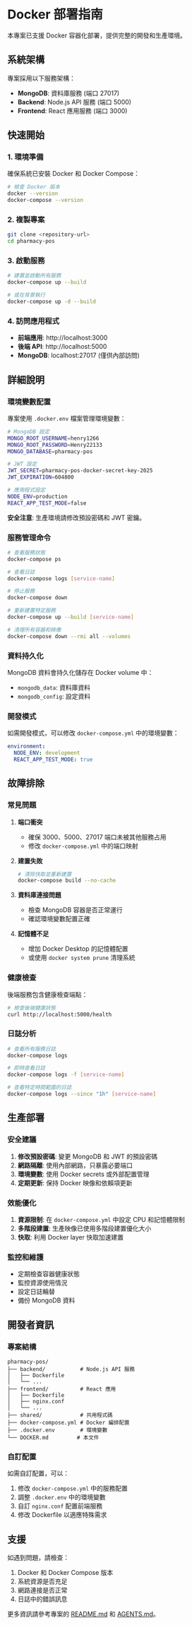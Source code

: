 # Docker 部署指南

本專案已支援 Docker 容器化部署，提供完整的開發和生產環境。

## 系統架構

專案採用以下服務架構：

- **MongoDB**: 資料庫服務 (端口 27017)
- **Backend**: Node.js API 服務 (端口 5000)
- **Frontend**: React 應用服務 (端口 3000)

## 快速開始

### 1. 環境準備

確保系統已安裝 Docker 和 Docker Compose：

```bash
# 檢查 Docker 版本
docker --version
docker-compose --version
```

### 2. 複製專案

```bash
git clone <repository-url>
cd pharmacy-pos
```

### 3. 啟動服務

```bash
# 建置並啟動所有服務
docker-compose up --build

# 或在背景執行
docker-compose up -d --build
```

### 4. 訪問應用程式

- **前端應用**: http://localhost:3000
- **後端 API**: http://localhost:5000
- **MongoDB**: localhost:27017 (僅供內部訪問)

## 詳細說明

### 環境變數配置

專案使用 `.docker.env` 檔案管理環境變數：

```bash
# MongoDB 設定
MONGO_ROOT_USERNAME=henry1266
MONGO_ROOT_PASSWORD=Henry22133
MONGO_DATABASE=pharmacy-pos

# JWT 設定
JWT_SECRET=pharmacy-pos-docker-secret-key-2025
JWT_EXPIRATION=604800

# 應用程式設定
NODE_ENV=production
REACT_APP_TEST_MODE=false
```

**安全注意**: 生產環境請修改預設密碼和 JWT 密鑰。

### 服務管理命令

```bash
# 查看服務狀態
docker-compose ps

# 查看日誌
docker-compose logs [service-name]

# 停止服務
docker-compose down

# 重新建置特定服務
docker-compose up --build [service-name]

# 清理所有容器和映像
docker-compose down --rmi all --volumes
```

### 資料持久化

MongoDB 資料會持久化儲存在 Docker volume 中：

- `mongodb_data`: 資料庫資料
- `mongodb_config`: 設定資料

### 開發模式

如需開發模式，可以修改 `docker-compose.yml` 中的環境變數：

```yaml
environment:
  NODE_ENV: development
  REACT_APP_TEST_MODE: true
```

## 故障排除

### 常見問題

1. **端口衝突**
   - 確保 3000、5000、27017 端口未被其他服務占用
   - 修改 `docker-compose.yml` 中的端口映射

2. **建置失敗**
   ```bash
   # 清除快取並重新建置
   docker-compose build --no-cache
   ```

3. **資料庫連接問題**
   - 檢查 MongoDB 容器是否正常運行
   - 確認環境變數配置正確

4. **記憶體不足**
   - 增加 Docker Desktop 的記憶體配置
   - 或使用 `docker system prune` 清理系統

### 健康檢查

後端服務包含健康檢查端點：

```bash
# 檢查後端健康狀態
curl http://localhost:5000/health
```

### 日誌分析

```bash
# 查看所有服務日誌
docker-compose logs

# 即時查看日誌
docker-compose logs -f [service-name]

# 查看特定時間範圍的日誌
docker-compose logs --since "1h" [service-name]
```

## 生產部署

### 安全建議

1. **修改預設密碼**: 變更 MongoDB 和 JWT 的預設密碼
2. **網路隔離**: 使用內部網路，只暴露必要端口
3. **環境變數**: 使用 Docker secrets 或外部配置管理
4. **定期更新**: 保持 Docker 映像和依賴項更新

### 效能優化

1. **資源限制**: 在 `docker-compose.yml` 中設定 CPU 和記憶體限制
2. **多階段建置**: 生產映像已使用多階段建置優化大小
3. **快取**: 利用 Docker layer 快取加速建置

### 監控和維護

- 定期檢查容器健康狀態
- 監控資源使用情況
- 設定日誌輪替
- 備份 MongoDB 資料

## 開發者資訊

### 專案結構

```
pharmacy-pos/
├── backend/           # Node.js API 服務
│   ├── Dockerfile
│   └── ...
├── frontend/          # React 應用
│   ├── Dockerfile
│   ├── nginx.conf
│   └── ...
├── shared/            # 共用程式碼
├── docker-compose.yml # Docker 編排配置
├── .docker.env        # 環境變數
└── DOCKER.md         # 本文件
```

### 自訂配置

如需自訂配置，可以：

1. 修改 `docker-compose.yml` 中的服務配置
2. 調整 `.docker.env` 中的環境變數
3. 自訂 `nginx.conf` 配置前端服務
4. 修改 Dockerfile 以適應特殊需求

## 支援

如遇到問題，請檢查：

1. Docker 和 Docker Compose 版本
2. 系統資源是否充足
3. 網路連接是否正常
4. 日誌中的錯誤訊息

更多資訊請參考專案的 [README.md](README.md) 和 [AGENTS.md](AGENTS.md)。